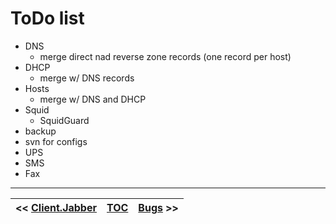 # ToDo list #
  * DNS
    * merge direct nad reverse zone records (one record per host)
  * DHCP
    * merge w/ DNS records
  * Hosts
    * merge w/ DNS and DHCP
  * Squid
    * SquidGuard
  * backup
  * svn for configs
  * UPS
  * SMS
  * Fax

---

| << [Client.Jabber](Inst_C_XMPP_en.md) | [TOC](TOC.md) | [Bugs](Inst_Bugs_en.md) >> |
|:--------------------------------------|:--------------|:---------------------------|